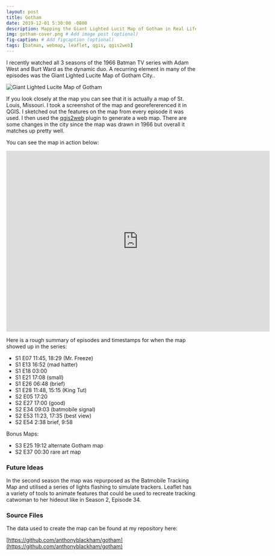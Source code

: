 ```yaml
---
layout: post
title: Gotham
date: 2019-12-01 5:30:00 -0800
description: Mapping the Giant Lighted Lucit Map of Gotham in Real Life # Add post description (optional)
img: gotham-cover.png # Add image post (optional)
fig-caption: # Add figcaption (optional)
tags: [batman, webmap, leaflet, qgis, qgis2web]
---
```


I recently watched all 3 seasons of the 1966 Batman TV series with Adam West and Burt Ward as the dynamic duo. A recurring element in many of the episodes was the Giant Lighted Lucite Map of Gotham City..

![Giant Lighted Lucite Map of Gotham]({{site.baseurl}}/assets/img/gotham-lucite-map.png)

If you look closely at the map you can see that it is actually a map of St. Louis, Missouri. I took a screenshot of the map and georefererenced it in QGIS. I sketched out the features on the map from every episode it was used. I then used the [qgis2web](https://github.com/tomchadwin/qgis2web) plugin to generate a web map. There are some changes in the city since the map was drawn in 1966 but overall it matches up pretty well.

You can see the map in action below:

<div class="embed-container">
  <iframe
      src="https://anthonyblackham.github.io/gotham"
      width="700"
      height="480"
      frameborder="0"
      allowfullscreen="">
  </iframe>
</div>

Here is a rough summary of episodes and timestamps for when the map showed up in the series:

- S1 E07 11:45, 18:29 (Mr. Freeze)
- S1 E13 16:52 (mad hatter)
- S1 E18 03:00
- S1 E21 17:08 (small)
- S1 E26 06:48 (brief)
- S1 E28 11:48, 15:15 (King Tut)
- S2 E05 17:20
- S2 E27 17:00 (good)
- S2 E34 09:03 (batmobile signal)
- S2 E53 11:23, 17:35 (best view)
- S2 E54 2:38 brief, 9:58

Bonus Maps:

- S3 E25 19:12 alternate Gotham map
- S2 E37 00:30 rare art map

### Future Ideas

In the second season the map was repurposed as the Batmobile Tracking Map and utilised a series of lights flashing to simulate trackers. Leaflet has a variety of tools to animate features that could be used to recreate tracking catwoman to her hideout like in Season 2, Episode 34.

### Source Files

The data used to create the map can be found at my repository here:

[https://github.com/anthonyblackham/gotham](https://github.com/anthonyblackham/gotham)
